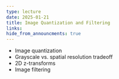 ```yaml
---
type: lecture
date: 2025-01-21
title: Image Quantization and Filtering
links:
hide_from_announcments: true
---
```

- Image quantization
- Grayscale vs. spatial resolution tradeoff
- 2D z-transforms
- Image filtering

